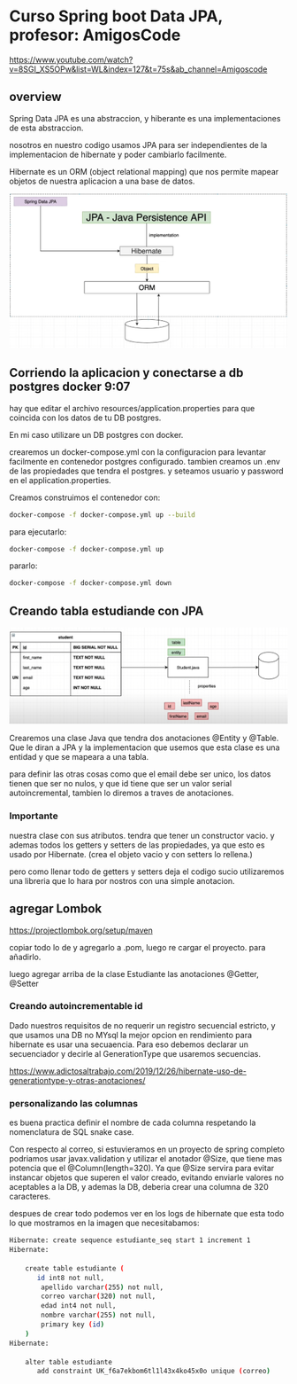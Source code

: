 # Curso Spring boot Data JPA, profesor: AmigosCode

https://www.youtube.com/watch?v=8SGI_XS5OPw&list=WL&index=127&t=75s&ab_channel=Amigoscode 
## overview

Spring Data JPA es una abstraccion, y hiberante es una implementaciones de esta abstraccion.

nosotros en nuestro codigo usamos JPA para ser independientes de la implementacion de hibernate y poder cambiarlo facilmente.

Hibernate es un ORM (object relational mapping) que nos permite mapear objetos de nuestra aplicacion a una base de datos.
 
![overview](/docs/overview.png "overview")

## Corriendo la aplicacion y conectarse a db postgres docker 9:07

hay que editar el archivo resources/application.properties para que coincida con los datos de tu DB postgres.

En mi caso utilizare un DB postgres con docker.

crearemos un docker-compose.yml con la configuracion para levantar facilmente en contenedor postgres configurado.
tambien creamos un .env de las propiedades que tendra el postgres. y seteamos usuario y password en el application.properties.

Creamos construimos el contenedor con:
```bash
docker-compose -f docker-compose.yml up --build
```
para ejecutarlo:

```bash
docker-compose -f docker-compose.yml up
```

pararlo:
    
```bash
docker-compose -f docker-compose.yml down
```

## Creando tabla estudiande con JPA

![estudiante](/docs/estudiante.png "estudiante")

Crearemos una clase Java que tendra dos anotaciones @Entity y @Table. Que le diran a JPA y la implementacion que usemos que esta clase es una entidad y que se mapeara a una tabla.

para definir las otras cosas como que el email debe ser unico, los datos tienen que ser no nulos, y que id tiene que ser un valor serial autoincremental, tambien lo diremos a traves de anotaciones.

### Importante

nuestra clase con sus atributos.
tendra que tener un constructor vacio.
y ademas todos los getters y setters de las propiedades, ya que esto es usado por Hibernate. (crea el objeto vacio y con setters lo rellena.)

pero como llenar todo de getters y setters deja el codigo sucio utilizaremos una libreria que lo hara por nostros con una simple anotacion.

## agregar Lombok

https://projectlombok.org/setup/maven

copiar todo lo de <dependecy> y agregarlo a .pom, luego re cargar el proyecto. para añadirlo.

luego agregar arriba de la clase Estudiante las anotaciones @Getter, @Setter


### Creando autoincrementable id

Dado nuestros requisitos de no requerir un registro secuencial estricto, y que usamos una DB no MYsql la mejor opcion en rendimiento para hibernate es usar una secuaencia. Para eso debemos declarar un secuenciador y decirle al GenerationType que usaremos secuencias.

https://www.adictosaltrabajo.com/2019/12/26/hibernate-uso-de-generationtype-y-otras-anotaciones/ 

### personalizando las columnas

es buena practica definir el nombre de cada columna respetando la nomenclatura de SQL snake case.

Con respecto al correo, si estuvieramos en un proyecto de spring completo podriamos usar javax.validation y utilizar el anotador @Size, que tiene mas potencia que el @Column(length=320). Ya que @Size servira para evitar instancar objetos que superen el valor creado, evitando enviarle valores no aceptables a la DB, y ademas la DB, deberia crear una columna de 320 caracteres.

despues de crear todo podemos ver en los logs de hibernate que esta todo lo que mostramos en la imagen que necesitabamos:

```bash
Hibernate: create sequence estudiante_seq start 1 increment 1
Hibernate: 
    
    create table estudiante (
       id int8 not null,
        apellido varchar(255) not null,
        correo varchar(320) not null,
        edad int4 not null,
        nombre varchar(255) not null,
        primary key (id)
    )
Hibernate: 
    
    alter table estudiante 
       add constraint UK_f6a7ekbom6tl1l43x4ko45x0o unique (correo)
```